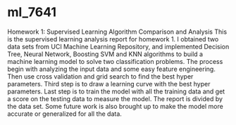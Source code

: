 # ml_7641
Homework 1: Supervised Learning Algorithm Comparison and Analysis
This is the supervised learning analysis report for homework 1. I obtained two data sets from UCI Machine Learning Repository, and implemented Decision Tree, Neural Network, Boosting SVM and KNN algorithms to build a machine learning model to solve two classification problems. 
The process begin with analyzing the input data and some easy feature engineering. Then use cross validation and grid search to find the best hyper parameters. Third step is to draw a learning curve with the best hyper parameters. Last step is to train the model with all the training data and get a score on the testing data to measure the model.
The report is divided by the data set. Some future work is also brought up to make the model more accurate or generalized for all the data.
